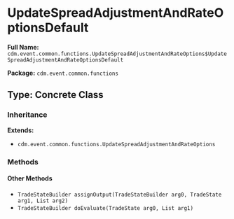 # UpdateSpreadAdjustmentAndRateOptionsDefault

**Full Name:** `cdm.event.common.functions.UpdateSpreadAdjustmentAndRateOptions$UpdateSpreadAdjustmentAndRateOptionsDefault`

**Package:** `cdm.event.common.functions`

## Type: Concrete Class

### Inheritance

**Extends:**
- `cdm.event.common.functions.UpdateSpreadAdjustmentAndRateOptions`

### Methods

#### Other Methods

- `TradeStateBuilder assignOutput(TradeStateBuilder arg0, TradeState arg1, List arg2)`
- `TradeStateBuilder doEvaluate(TradeState arg0, List arg1)`

